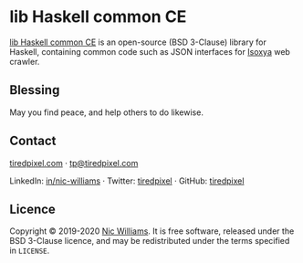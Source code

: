 # lib Haskell common CE

[lib Haskell common CE](https://github.com/tiredpixel/lib-haskell-common-ce) is an open-source (BSD 3-Clause) library for Haskell, containing common code such as JSON interfaces for [Isoxya](https://www.isoxya.com/) web crawler.


## Blessing

May you find peace, and help others to do likewise.


## Contact

[tiredpixel.com](https://www.tiredpixel.com/) · [tp@tiredpixel.com](mailto:tp@tiredpixel.com)

LinkedIn: [in/nic-williams](https://www.linkedin.com/in/nic-williams/) · Twitter: [tiredpixel](https://twitter.com/tiredpixel) · GitHub: [tiredpixel](https://github.com/tiredpixel)


## Licence

Copyright © 2019-2020 [Nic Williams](https://www.tiredpixel.com/). It is free software, released under the BSD 3-Clause licence, and may be redistributed under the terms specified in `LICENSE`.
